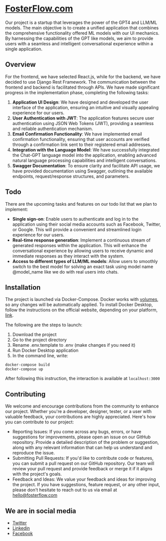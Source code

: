 # [FosterFlow.com](https://fosterflow.com)

Our project is a startup that leverages the power of the GPT4 and LLM/ML models. The main objective is to create a
unified application that combines the comprehensive functionality offered ML models with our UI mechanics.
By harnessing the capabilities of the GPT like models, we aim to provide users with a seamless and intelligent
conversational experience within a single application.

## Overview

For the frontend, we have selected React.js, while for the backend, we have decided to use Django Rest Framework. The
communication between the frontend and backend is facilitated through APIs. We have made significant progress in the
implementation phase, completing the following tasks:

1. **Application UI Design**: We have designed and developed the user interface of the application, ensuring an
   intuitive and visually appealing experience for our users.
2. **User Authentication with JWT**: The application features secure user authentication using JSON Web Tokens (JWT),
   providing a seamless and reliable authentication mechanism.
3. **Email Confirmation Functionality**: We have implemented email confirmation functionality, ensuring that user
   accounts are verified through a confirmation link sent to their registered email addresses.
4. **Integration with the Language Model**: We have successfully integrated the Chat-GPT language model into the
   application, enabling advanced natural language processing capabilities and intelligent conversations.
5. **Swagger Documentation**: To ensure clarity and facilitate API usage, we have provided documentation using Swagger,
   outlining the available endpoints, request/response structures, and parameters.

## Todo

There are the upcoming tasks and features on our todo list that we plan to implement:

* **Single sign-on**: Enable users to authenticate and log in to the application using their social media accounts such
  as Facebook, Twitter, or Google. This will provide a convenient and streamlined login experience for our users.
* **Real-time response generation**: Implement a continuous stream of generated responses within the application. This
  will enhance the conversational experience by allowing users to receive dynamic and immediate responses as they
  interact with the system.
* **Access to different types of LLM/ML models**: Allow users to smoothly switch to the best model for solving an exact
  task using model name @model_name like we do with real users into chats.

## Installation

The project is launched via Docker-Compose. Docker works with [volumes](https://docs.docker.com/storage/volumes/), so
any changes will be automatically applied. To install Docker Desktop, follow the instructions on the official website,
depending on your platform, [link](https://docs.docker.com/desktop/).

The following are the steps to launch:

1. Download the project
2. Go to the project directory
3. Rename .env.template to .env (make changes if you need it)
4. Run Docker Desktop application
5. In the command line, write:
```
docker-compose build
docker-compose up
```

After following this instruction, the interaction is available at ```localhost:3000```

## Contributing

We welcome and encourage contributions from the community to enhance our project. Whether you're a developer, designer,
tester, or a user with valuable feedback, your contributions are highly appreciated. Here's how you can contribute to
our project:

* Reporting Issues: If you come across any bugs, errors, or have suggestions for improvements, please open an issue on
  our GitHub repository. Provide a detailed description of the problem or suggestion, along with any relevant
  information that can help us understand and reproduce the issue.
* Submitting Pull Requests: If you'd like to contribute code or features, you can submit a pull request on our GitHub
  repository. Our team will review your pull request and provide feedback or merge it if it aligns with the project's
  goals.
* Feedback and Ideas: We value your feedback and ideas for improving the project. If you have suggestions, feature
  request, or any other input, please don't hesitate to reach out to us via email at hello@fosterflow.com

## We are in social media

* [Twitter](https://twitter.com/fosterflow_com)
* [Linkedin](https://www.linkedin.com/company/fosterflow/)
* [Facebook](https://www.facebook.com/fosterflowcom)
